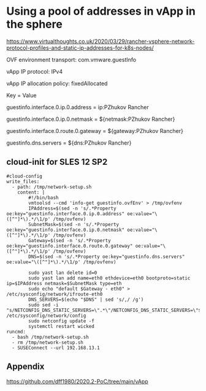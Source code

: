 # Using a pool of addresses in vApp in the sphere

https://www.virtualthoughts.co.uk/2020/03/29/rancher-vsphere-network-protocol-profiles-and-static-ip-addresses-for-k8s-nodes/

OVF environment transport: com.vmware.guestInfo

vApp IP protocol:  IPv4

vApp IP allocation policy: fixedAllocated

Key = Value

guestinfo.interface.0.ip.0.address = ip:PZhukov Rancher
 	
guestinfo.interface.0.ip.0.netmask = ${netmask:PZhukov Rancher}
 	
guestinfo.interface.0.route.0.gateway = ${gateway:PZhukov Rancher}
 	
guestinfo.dns.servers =	${dns:PZhukov Rancher}
 
## cloud-init for SLES 12 SP2
```
#cloud-config
write_files:
  - path: /tmp/network-setup.sh
    content: |
        #!/bin/bash
        vmtoolsd --cmd 'info-get guestinfo.ovfEnv' > /tmp/ovfenv
        IPAddress=$(sed -n 's/.*Property oe:key="guestinfo.interface.0.ip.0.address" oe:value="\([^"]*\).*/\1/p' /tmp/ovfenv)
        SubnetMask=$(sed -n 's/.*Property oe:key="guestinfo.interface.0.ip.0.netmask" oe:value="\([^"]*\).*/\1/p' /tmp/ovfenv)
        Gateway=$(sed -n 's/.*Property oe:key="guestinfo.interface.0.route.0.gateway" oe:value="\([^"]*\).*/\1/p' /tmp/ovfenv)
        DNS=$(sed -n 's/.*Property oe:key="guestinfo.dns.servers" oe:value="\([^"]*\).*/\1/p' /tmp/ovfenv)
        
        sudo yast lan delete id=0
        sudo yast lan add name=eth0 ethdevice=eth0 bootproto=static ip=$IPAddress netmask=$SubnetMask type=eth
        sudo echo "default $Gateway - eth0" > /etc/sysconfig/network/ifroute-eth0
        DNS_SERVERS=$(echo "$DNS" | sed 's/,/ /g')
        sudo sed -i "s/NETCONFIG_DNS_STATIC_SERVERS=\".*\"/NETCONFIG_DNS_STATIC_SERVERS=\"$DNS_SERVERS\"/" /etc/sysconfig/network/config
        sudo netconfig update -f
        systemctl restart wicked
runcmd:
  - bash /tmp/network-setup.sh
  - rm /tmp/network-setup.sh
  - SUSEConnect --url 192.168.13.1
```
## Appendix
https://github.com/dff1980/2020.2-PoC/tree/main/vApp
